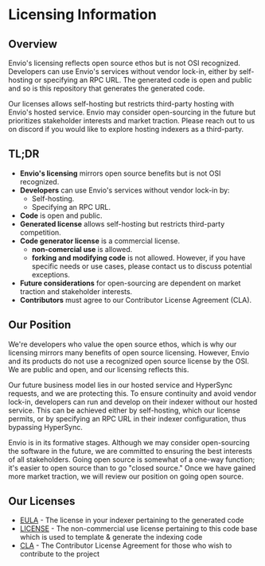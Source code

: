 # Licensing Information

## Overview

Envio's licensing reflects open source ethos but is not OSI recognized. Developers can use Envio's services without vendor lock-in, either by self-hosting or specifying an RPC URL. The generated code is open and public and so is this repository that generates the generated code.

Our licenses allows self-hosting but restricts third-party hosting with Envio's hosted service. Envio may consider open-sourcing in the future but prioritizes stakeholder interests and market traction. Please reach out to us on discord if you would like to explore hosting indexers as a third-party.

## TL;DR

- **Envio's licensing** mirrors open source benefits but is not OSI recognized.
- **Developers** can use Envio's services without vendor lock-in by:
  - Self-hosting.
  - Specifying an RPC URL.
- **Code** is open and public.
- **Generated license** allows self-hosting but restricts third-party competition.
- **Code generator license** is a commercial license.
  - **non-comercial use** is allowed.
  - **forking and modifying code** is not allowed. However, if you have specific needs or use cases, please contact us to discuss potential exceptions.
- **Future considerations** for open-sourcing are dependent on market traction and stakeholder interests.
- **Contributors** must agree to our Contributor License Agreement (CLA).

## Our Position

We're developers who value the open source ethos, which is why our licensing mirrors many benefits of open source licensing. However, Envio and its products do not use a recognized open source license by the OSI. We are public and open, and our licensing reflects this.

Our future business model lies in our hosted service and HyperSync requests, and we are protecting this. To ensure continuity and avoid vendor lock-in, developers can run and develop on their indexer without our hosted service. This can be achieved either by self-hosting, which our license permits, or by specifying an RPC URL in their indexer configuration, thus bypassing HyperSync.

Envio is in its formative stages. Although we may consider open-sourcing the software in the future, we are committed to ensuring the best interests of all stakeholders. Going open source is somewhat of a one-way function; it's easier to open source than to go "closed source." Once we have gained more market traction, we will review our position on going open source.

## Our Licenses

- [EULA](./EULA.md) - The license in your indexer pertaining to the generated code
- [LICENSE](./LICENSE.md) - The non-commercial use license pertaining to this code base which is used to template & generate the indexing code
- [CLA](./CLA.md) - The Contributor License Agreement for those who wish to contribute to the project
